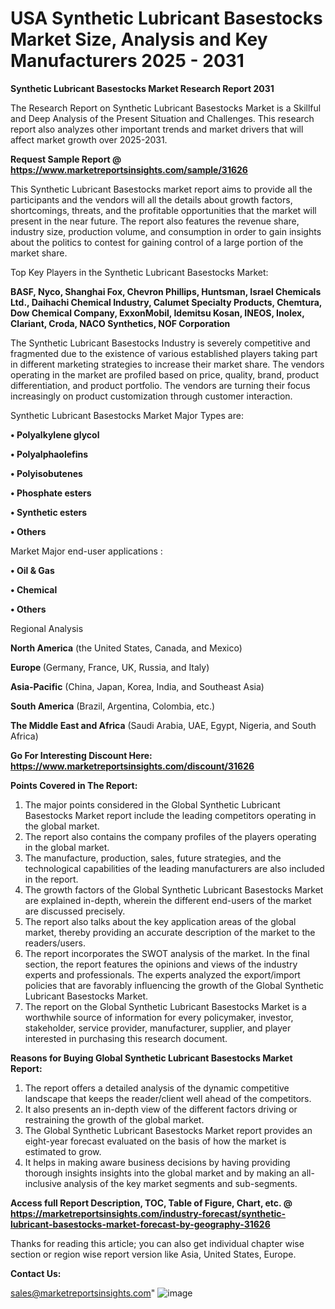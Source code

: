   # USA Synthetic Lubricant Basestocks Market Size, Analysis and Key Manufacturers 2025 - 2031

<strong>Synthetic Lubricant Basestocks Market Research Report 2031</strong>

The Research Report on Synthetic Lubricant Basestocks Market is a Skillful and Deep Analysis of the Present Situation and Challenges. This research report also analyzes other important trends and market drivers that will affect market growth over 2025-2031.

<strong>Request Sample Report @ <a href=https://www.marketreportsinsights.com/sample/31626>https://www.marketreportsinsights.com/sample/31626</a></strong>

This Synthetic Lubricant Basestocks market report aims to provide all the participants and the vendors will all the details about growth factors, shortcomings, threats, and the profitable opportunities that the market will present in the near future. The report also features the revenue share, industry size, production volume, and consumption in order to gain insights about the politics to contest for gaining control of a large portion of the market share.

Top Key Players in the Synthetic Lubricant Basestocks Market:

<strong>BASF, Nyco, Shanghai Fox, Chevron Phillips, Huntsman, Israel Chemicals Ltd., Daihachi Chemical Industry, Calumet Specialty Products, Chemtura, Dow Chemical Company, ExxonMobil, Idemitsu Kosan, INEOS, Inolex, Clariant, Croda, NACO Synthetics, NOF Corporation</strong>

The Synthetic Lubricant Basestocks Industry is severely competitive and fragmented due to the existence of various established players taking part in different marketing strategies to increase their market share. The vendors operating in the market are profiled based on price, quality, brand, product differentiation, and product portfolio. The vendors are turning their focus increasingly on product customization through customer interaction.

Synthetic Lubricant Basestocks Market Major Types are:

<strong>• Polyalkylene glycol

• Polyalphaolefins

• Polyisobutenes

• Phosphate esters

• Synthetic esters

• Others</strong>

Market Major end-user applications :

<strong>• Oil & Gas

• Chemical

• Others</strong>

Regional Analysis

</u><strong><b>North America</b></strong> (the United States, Canada, and Mexico)

<strong><b>Europe </b></strong>(Germany, France, UK, Russia, and Italy)

<strong><b>Asia-Pacific</b></strong> (China, Japan, Korea, India, and Southeast Asia)

<strong><b>South America</b></strong> (Brazil, Argentina, Colombia, etc.)

<strong><b>The Middle East and Africa</b></strong> (Saudi Arabia, UAE, Egypt, Nigeria, and South Africa)

<strong>Go For Interesting Discount Here: <a href=https://www.marketreportsinsights.com/discount/31626>https://www.marketreportsinsights.com/discount/31626</a></strong>

<strong>Points Covered in The Report:</strong>
<ol>
  <li>The major points considered in the Global Synthetic Lubricant Basestocks Market report include the leading competitors operating in the global market.</li>
  <li>The report also contains the company profiles of the players operating in the global market.</li>
  <li>The manufacture, production, sales, future strategies, and the technological capabilities of the leading manufacturers are also included in the report.</li>
  <li>The growth factors of the Global Synthetic Lubricant Basestocks Market are explained in-depth, wherein the different end-users of the market are discussed precisely.</li>
  <li>The report also talks about the key application areas of the global market, thereby providing an accurate description of the market to the readers/users.</li>
  <li>The report incorporates the SWOT analysis of the market. In the final section, the report features the opinions and views of the industry experts and professionals. The experts analyzed the export/import policies that are favorably influencing the growth of the Global Synthetic Lubricant Basestocks Market.</li>
  <li>The report on the Global Synthetic Lubricant Basestocks Market is a worthwhile source of information for every policymaker, investor, stakeholder, service provider, manufacturer, supplier, and player interested in purchasing this research document.</li>
</ol>
<strong>Reasons for Buying Global Synthetic Lubricant Basestocks Market Report:</strong>

<ol>
  <li>The report offers a detailed analysis of the dynamic competitive landscape that keeps the reader/client well ahead of the competitors.</li>
  <li>It also presents an in-depth view of the different factors driving or restraining the growth of the global market.</li>
  <li>The Global Synthetic Lubricant Basestocks Market report provides an eight-year forecast evaluated on the basis of how the market is estimated to grow.</li>
  <li>It helps in making aware business decisions by having providing thorough insights insights into the global market and by making an all-inclusive analysis of the key market segments and sub-segments.</li>
</ol>
<strong>Access full Report Description, TOC, Table of Figure, Chart, etc. @ <a href=https://marketreportsinsights.com/industry-forecast/synthetic-lubricant-basestocks-market-forecast-by-geography-31626>https://marketreportsinsights.com/industry-forecast/synthetic-lubricant-basestocks-market-forecast-by-geography-31626</a></strong>


Thanks for reading this article; you can also get individual chapter wise section or region wise report version like Asia, United States, Europe.

<strong>Contact Us:</strong>

sales@marketreportsinsights.com"
![image](https://github.com/user-attachments/assets/8ceca91a-bee2-4910-aa31-82944354053b)
